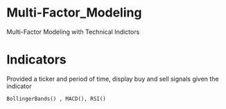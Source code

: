 # Multi-Factor_Modeling
Multi-Factor Modeling with Technical Indictors

# Indicators
Provided a ticker and period of time, display buy and sell signals given the indicator

```BollingerBands() , MACD(), RSI()```
